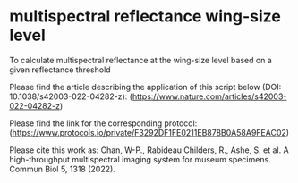 # multispectral reflectance wing-size level
 To calculate multispectral reflectance at the wing-size level based on a given reflectance threshold

Please find the article describing the application of this script below (DOI: 10.1038/s42003-022-04282-z):
(https://www.nature.com/articles/s42003-022-04282-z)

Please find the link for the corresponding protocol:
(https://www.protocols.io/private/F3292DF1FE0211EB878B0A58A9FEAC02)

Please cite this work as:
Chan, W-P., Rabideau Childers, R., Ashe, S. et al. A high-throughput multispectral imaging system for museum specimens. Commun Biol 5, 1318 (2022).
